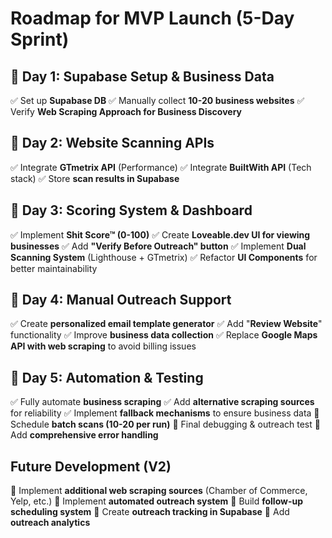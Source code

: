 
# Roadmap for MVP Launch (5-Day Sprint)

## **🚀 Day 1: Supabase Setup & Business Data**
✅ Set up **Supabase DB**
✅ Manually collect **10-20 business websites**
✅ Verify **Web Scraping Approach for Business Discovery**

## **🚀 Day 2: Website Scanning APIs**
✅ Integrate **GTmetrix API** (Performance)
✅ Integrate **BuiltWith API** (Tech stack)
✅ Store **scan results in Supabase**

## **🚀 Day 3: Scoring System & Dashboard**
✅ Implement **Shit Score™ (0-100)**
✅ Create **Loveable.dev UI for viewing businesses**
✅ Add **"Verify Before Outreach" button**
✅ Implement **Dual Scanning System** (Lighthouse + GTmetrix)
✅ Refactor **UI Components** for better maintainability

## **🚀 Day 4: Manual Outreach Support**
✅ Create **personalized email template generator**
✅ Add "**Review Website**" functionality
✅ Improve **business data collection**
✅ Replace **Google Maps API with web scraping** to avoid billing issues

## **🚀 Day 5: Automation & Testing**
✅ Fully automate **business scraping**
✅ Add **alternative scraping sources** for reliability
✅ Implement **fallback mechanisms** to ensure business data
🔲 Schedule **batch scans (10-20 per run)**
🔲 Final debugging & outreach test
🔲 Add **comprehensive error handling**

## **Future Development (V2)**
🔲 Implement **additional web scraping sources** (Chamber of Commerce, Yelp, etc.)
🔲 Implement **automated outreach system**
🔲 Build **follow-up scheduling system**
🔲 Create **outreach tracking in Supabase**
🔲 Add **outreach analytics**
